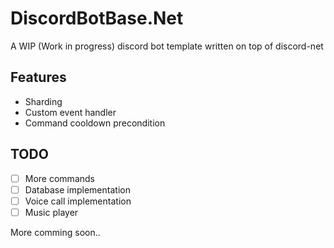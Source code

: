 # DiscordBotBase.Net
 
A WIP (Work in progress) discord bot template written on top of discord-net

## Features 
* Sharding
* Custom event handler
* Command cooldown precondition

## TODO
* [ ] More commands
* [ ] Database implementation
* [ ] Voice call implementation
* [ ] Music player 

 More comming soon..
